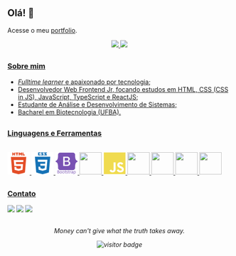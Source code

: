 ## Olá! 👋

Acesse o meu [portfolio](https://matheus-ferreira1.github.io).

<div align="center">
  <a href="https://github.com/matheus-ferreira1">
  <img height="160" src="https://github-readme-stats.vercel.app/api?username=matheus-ferreira1&show_icons=true?count_private=true&theme=dark"/>
  <img height="160"  src="https://github-readme-stats.vercel.app/api/top-langs/?username=matheus-ferreira1&layout=compact&theme=dark"/>
</div>

##
  
### Sobre mim
  
- *Fulltime learner* e apaixonado por tecnologia;
- Desenvolvedor Web Frontend Jr, focando estudos em HTML, CSS (CSS in JS), JavaScript, TypeScript e ReactJS;
- Estudante de Análise e Desenvolvimento de Sistemas;
- Bacharel em Biotecnologia (UFBA).
  
##

### Linguagens e Ferramentas

<div style="display: inline_block"><br>
  <img width="50" height="50" src="https://raw.githubusercontent.com/devicons/devicon/00f02ef57fb7601fd1ddcc2fe6fe670fef3ae3e4/icons/html5/html5-plain-wordmark.svg"/>
  <img width="50" height="50" src="https://raw.githubusercontent.com/devicons/devicon/00f02ef57fb7601fd1ddcc2fe6fe670fef3ae3e4/icons/css3/css3-plain-wordmark.svg"/>
  <img width="50" height="50" src="https://raw.githubusercontent.com/devicons/devicon/00f02ef57fb7601fd1ddcc2fe6fe670fef3ae3e4/icons/bootstrap/bootstrap-plain-wordmark.svg"/>
  <img width="50" height="50" src="https://cdn.jsdelivr.net/gh/devicons/devicon/icons/sass/sass-original.svg"/>
  <img width="50" height="50" src="https://raw.githubusercontent.com/devicons/devicon/00f02ef57fb7601fd1ddcc2fe6fe670fef3ae3e4/icons/javascript/javascript-plain.svg"/>
  <img width="50" height="50" src="https://cdn.jsdelivr.net/gh/devicons/devicon/icons/typescript/typescript-original.svg" />
  <img width="50" height="50" src="https://cdn.jsdelivr.net/gh/devicons/devicon/icons/react/react-original-wordmark.svg" />
  <img width="50" height="50" src="https://cdn.jsdelivr.net/gh/devicons/devicon/icons/git/git-plain-wordmark.svg" />
  <img width="50" height="50" src="https://cdn.jsdelivr.net/gh/devicons/devicon/icons/vscode/vscode-original.svg" />
</div>

##
  
### Contato
<div>
  <a target="_blank" href="mailto:matheustferreira33@gmail.com"><img src="https://img.shields.io/badge/Gmail-D14836?style=for-the-badge&logo=gmail&logoColor=white"/></a>
  <a href="https://www.linkedin.com/in/matheus-tavares-ferreira-383745134/" target="_blank">  <img src="https://img.shields.io/badge/LinkedIn-0077B5?style=for-the-badge&logo=linkedin&logoColor=white" target="_blank"></a>
  <a href="https://twitter.com/matheusferr33" target="_blank">  <img src="https://img.shields.io/badge/Twitter-1DA1F2?style=for-the-badge&logo=twitter&logoColor=white"_blank""></a>
</div>
  
##
 
<p align="center">
 <i> Money can't give what the truth takes away. <i>
</p>

<p align="center">
  <img src="https://visitor-badge.laobi.icu/badge?page_id=cmatheus-ferreira1.matheus-ferreira1" alt="visitor badge"/>       
</p>


 
